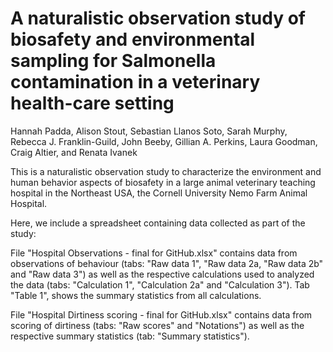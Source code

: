 # A naturalistic observation study of biosafety and environmental sampling for Salmonella contamination in a veterinary health-care setting
Hannah Padda, Alison Stout, Sebastian Llanos Soto, Sarah Murphy, Rebecca J. Franklin-Guild, John Beeby, Gillian A. Perkins, Laura Goodman, Craig Altier, and Renata Ivanek 

This is a naturalistic observation study to characterize the environment and human behavior aspects of biosafety in a large animal veterinary teaching hospital in the Northeast USA, the Cornell University Nemo Farm Animal Hospital. 

Here, we include a spreadsheet containing data collected as part of the study:

File "Hospital Observations - final for GitHub.xlsx" contains data from observations of behaviour (tabs: "Raw data 1", "Raw data 2a, "Raw data 2b" and "Raw data 3") as well as the respective calculations used to analyzed the data (tabs: "Calculation 1", "Calculation 2a" and "Calculation 3"). Tab "Table 1", shows the summary statistics from all calculations.

File "Hospital Dirtiness scoring - final for GitHub.xlsx" contains data from scoring of dirtiness (tabs: "Raw scores" and "Notations") as well as the respective summary statistics (tab: "Summary statistics"). 

